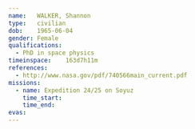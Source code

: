 ```yaml
---
name:	WALKER, Shannon
type:	civilian
dob:	1965-06-04
gender:	Female
qualifications:
  - PhD in space physics
timeinspace:	163d7h11m
references:
  - http://www.nasa.gov/pdf/740566main_current.pdf
missions:
  - name: Expedition 24/25 on Soyuz
    time_start:   
    time_end:     
evas:
---
```

